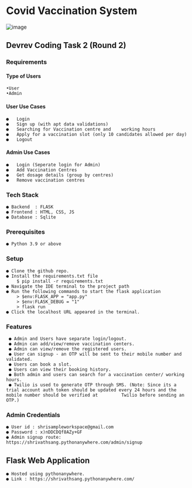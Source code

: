 # Covid Vaccination System
![image](https://github.com/gshrivathsan/covidvaccinationbooking/assets/82453782/f0f3b71e-d8f2-43e7-a3af-7145dc56bcd4)


## Devrev Coding Task 2 (Round 2)

### Requirements

#### Type of Users
    
    •User
    •Admin

#### User Use Cases

    ●	Login
    ●	Sign up (with apt data validations)
    ●	Searching for Vaccination centre and    working hours
    ●	Apply for a vaccination slot (only 10 candidates allowed per day)
    ●	Logout

#### Admin Use Cases

    ●	Login (Seperate login for Admin)
    ●	Add Vaccination Centres
    ●	Get dosage details (group by centres)
    ●	Remove vaccination centres

### Tech Stack
    ● Backend  : FLASK
    ● Frontend : HTML, CSS, JS
    ● Database : Sqlite


### Prerequisites

    ● Python 3.9 or above

### Setup


    ● Clone the github repo.
    ● Install the requirements.txt file
        $ pip install -r requirements.txt
    ● Navigate the IDE terminal to the project path
    ● Run the following commands to start the flask application
        > $env:FLASK_APP = "app.py"
        > $env:FLASK_DEBUG = "1"
        > flask run 
    ● Click the localhost URL appeared in the terminal.


### Features

     ● Admin and Users have separate login/logout.
     ● Admin can add/view/remove vaccination centers.
     ● Admin can view/remove the registered users.
     ● User can signup - an OTP will be sent to their mobile number and validated.
     ● Users can book a slot.
     ● Users can view their booking history.
     ● Both admin and users can search for a vaccination center/ working hours.
     ● Twilio is used to generate OTP through SMS. (Note: Since its a trial account auth token should be updated every 24 hours and the mobile number should be verified at         Twilio before sending an OTP.)

### Admin Credentials
    ● User id : shrisampleworkspace@gmail.com
    ● Password : x)nDDCDQf8AZy+GF
    ● Admin signup route: https://shrivathsang.pythonanywhere.com/admin/signup

## Flask Web Application

    ● Hosted using pythonanywhere.
    ● Link : https://shrivathsang.pythonanywhere.com/
    


